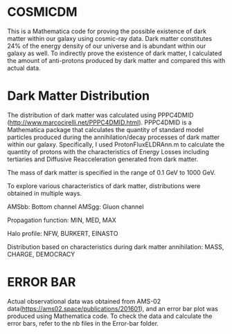# COSMICDM

This is a Mathematica code for proving the possible existence of dark matter within our galaxy using cosmic-ray data. Dark matter constitutes 24% of the energy density of our universe and is abundant within our galaxy as well. To indirectly prove the existence of dark matter, I calculated the amount of anti-protons produced by dark matter and compared this with actual data.


# Dark Matter Distribution
The distribution of dark matter was calculated using PPPC4DMID (http://www.marcocirelli.net/PPPC4DMID.html). PPPC4DMID is a Mathematica package that calculates the quantity of standard model particles produced during the annihilation/decay processes of dark matter within our galaxy. Specifically, I used ProtonFluxELDRAnn.m to calculate the quantity of protons with the characteristics of Energy Losses including tertiaries and Diffusive Reacceleration generated from dark matter.

The mass of dark matter is specified in the range of 0.1 GeV to 1000 GeV.

To explore various characteristics of dark matter, distributions were obtained in multiple ways.

AMSbb: Bottom channel
AMSgg: Gluon channel

Propagation function: MIN, MED, MAX

Halo profile: NFW, BURKERT, EINASTO

Distribution based on characteristics during dark matter annihilation: MASS, CHARGE, DEMOCRACY

# ERROR BAR
Actual observational data was obtained from AMS-02 data(https://ams02.space/publications/201601), and an error bar plot was produced using Mathematica code.
To check the data and calculate the error bars, refer to the nb files in the Error-bar folder.
